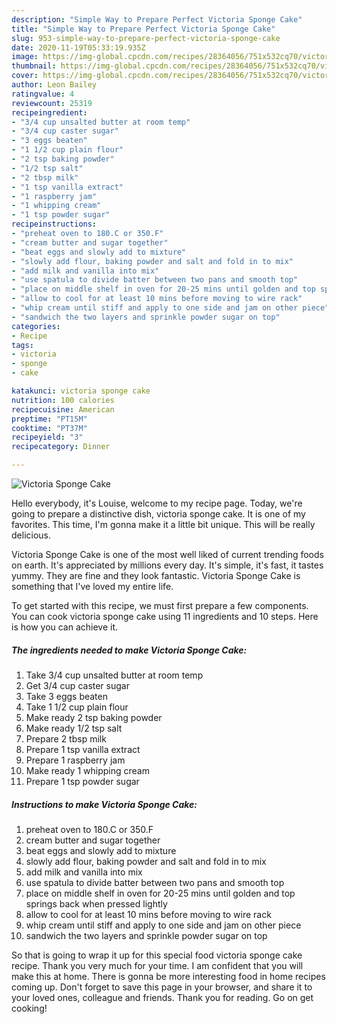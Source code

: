 ```yaml
---
description: "Simple Way to Prepare Perfect Victoria Sponge Cake"
title: "Simple Way to Prepare Perfect Victoria Sponge Cake"
slug: 953-simple-way-to-prepare-perfect-victoria-sponge-cake
date: 2020-11-19T05:33:19.935Z
image: https://img-global.cpcdn.com/recipes/28364056/751x532cq70/victoria-sponge-cake-recipe-main-photo.jpg
thumbnail: https://img-global.cpcdn.com/recipes/28364056/751x532cq70/victoria-sponge-cake-recipe-main-photo.jpg
cover: https://img-global.cpcdn.com/recipes/28364056/751x532cq70/victoria-sponge-cake-recipe-main-photo.jpg
author: Leon Bailey
ratingvalue: 4
reviewcount: 25319
recipeingredient:
- "3/4 cup unsalted butter at room temp"
- "3/4 cup caster sugar"
- "3 eggs beaten"
- "1 1/2 cup plain flour"
- "2 tsp baking powder"
- "1/2 tsp salt"
- "2 tbsp milk"
- "1 tsp vanilla extract"
- "1 raspberry jam"
- "1 whipping cream"
- "1 tsp powder sugar"
recipeinstructions:
- "preheat oven to 180.C or 350.F"
- "cream butter and sugar together"
- "beat eggs and slowly add to mixture"
- "slowly add flour, baking powder and salt and fold in to mix"
- "add milk and vanilla into mix"
- "use spatula to divide batter between two pans and smooth top"
- "place on middle shelf in oven for 20-25 mins until golden and top springs back when pressed lightly"
- "allow to cool for at least 10 mins before moving to wire rack"
- "whip cream until stiff and apply to one side and jam on other piece"
- "sandwich the two layers and sprinkle powder sugar on top"
categories:
- Recipe
tags:
- victoria
- sponge
- cake

katakunci: victoria sponge cake 
nutrition: 100 calories
recipecuisine: American
preptime: "PT15M"
cooktime: "PT37M"
recipeyield: "3"
recipecategory: Dinner

---
```



![Victoria Sponge Cake](https://img-global.cpcdn.com/recipes/28364056/751x532cq70/victoria-sponge-cake-recipe-main-photo.jpg)

Hello everybody, it's Louise, welcome to my recipe page. Today, we're going to prepare a distinctive dish, victoria sponge cake. It is one of my favorites. This time, I'm gonna make it a little bit unique. This will be really delicious.

Victoria Sponge Cake is one of the most well liked of current trending foods on earth. It's appreciated by millions every day. It's simple, it's fast, it tastes yummy. They are fine and they look fantastic. Victoria Sponge Cake is something that I've loved my entire life.




To get started with this recipe, we must first prepare a few components. You can cook victoria sponge cake using 11 ingredients and 10 steps. Here is how you can achieve it.

<!--inarticleads1-->

##### The ingredients needed to make Victoria Sponge Cake:

1. Take 3/4 cup unsalted butter at room temp
1. Get 3/4 cup caster sugar
1. Take 3 eggs beaten
1. Take 1 1/2 cup plain flour
1. Make ready 2 tsp baking powder
1. Make ready 1/2 tsp salt
1. Prepare 2 tbsp milk
1. Prepare 1 tsp vanilla extract
1. Prepare 1 raspberry jam
1. Make ready 1 whipping cream
1. Prepare 1 tsp powder sugar




<!--inarticleads2-->

##### Instructions to make Victoria Sponge Cake:

1. preheat oven to 180.C or 350.F
1. cream butter and sugar together
1. beat eggs and slowly add to mixture
1. slowly add flour, baking powder and salt and fold in to mix
1. add milk and vanilla into mix
1. use spatula to divide batter between two pans and smooth top
1. place on middle shelf in oven for 20-25 mins until golden and top springs back when pressed lightly
1. allow to cool for at least 10 mins before moving to wire rack
1. whip cream until stiff and apply to one side and jam on other piece
1. sandwich the two layers and sprinkle powder sugar on top




So that is going to wrap it up for this special food victoria sponge cake recipe. Thank you very much for your time. I am confident that you will make this at home. There is gonna be more interesting food in home recipes coming up. Don't forget to save this page in your browser, and share it to your loved ones, colleague and friends. Thank you for reading. Go on get cooking!
